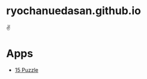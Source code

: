 # ryochanuedasan.github.io
✌️

# Apps
- [15 Puzzle](https://ryochanuedasan.github.io/fifteen_puzzle/)
